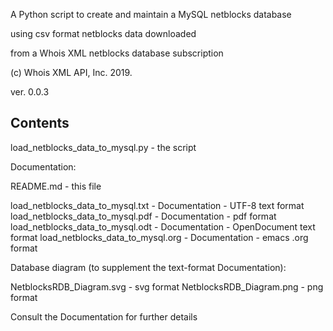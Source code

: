 A Python script to create and maintain a MySQL netblocks database

using csv format netblocks data downloaded

from a Whois XML netblocks database subscription

(c) Whois XML API, Inc. 2019.

ver. 0.0.3

Contents
--------

load_netblocks_data_to_mysql.py - the script

Documentation:

README.md - this file

load_netblocks_data_to_mysql.txt - Documentation - UTF-8 text format
load_netblocks_data_to_mysql.pdf - Documentation - pdf format
load_netblocks_data_to_mysql.odt - Documentation - OpenDocument text format
load_netblocks_data_to_mysql.org - Documentation - emacs .org format

Database diagram (to supplement the text-format Documentation):

NetblocksRDB_Diagram.svg - svg format
NetblocksRDB_Diagram.png - png format


Consult the Documentation for further details
